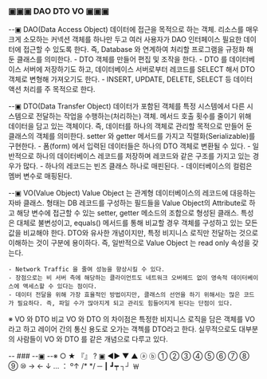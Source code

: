 ### ▣▣▣ DAO DTO VO ▣▣▣

--▣ DAO(Data Access Object)
    데이터에 접근을 목적으로 하는 객체.
    리소스를 매우 크게 소모하는 커넥션 객체를 하나만 두고
    여러 사용자가 DAO 인터페이스
    필요한 데이터에 접근할 수 있도록 한다.
    즉, Database 와 연계하여 처리할 프로그램을
    규정화 해 둔 클래스를 의미한다.
    - DTO 객체를 만들어 편집 및 조작을 한다.
    - DTO 를 데이터베이스 서버에 저장하기도 하고, 데이터베이스 서버로부터 레코드를 SELECT 해서 DTO 객체로 변형해 가져오기도 한다.
    - INSERT, UPDATE, DELETE, SELECT 등 데이터 액션 처리를 주 목적으로 한다.
    

--▣ DTO(Data Transfer Object)
    데이터가 포함된 객체를 특정 시스템에서 다른 시스템으로 전달하는 작업을 수행하는(처리하는) 객체.
    메서드 호출 횟수를 줄이기 위해 데이터을 담고 있는 객체이다. 
    즉, 데이터를 하나의 객체로 관리할 목적으로 만들어 둔 클래스의 객체를 의미한다.
    setter 와 getter 메서드를 가지고 직렬화(Serializable)를 구현한다.
    - 폼(form) 에서 입력된 데이터들은 하나의 DTO 객체로 변환될 수 있다.
    - 일반적으로 하나의 데이터베이스 레코드를 저장하며 레코드와 같은 구조를 가지고 있는 경우가 많다.
    - 하나의 레코드는 빈즈 클래스 하나로 매핀된다.
    - 데이터베이스의 컬럼은 멤버 변수로 매핑된다.

--▣ VO(Value Object)
    Value Object 는 관계형 데이터베이스의 레코드에 대응하는 자바 클래스.
    형태는 DB 레코드를 구성하는 필드들을 Value Object의 Attribute로 하고
    해당 변수에 접근할 수 있는 setter, getter 메소드의 조합으로 형성된 클래스.
    특성은 대체로 불변성이고, equals() 메서드를 통해 비교할 경우
    객체를 구성하고 있는 모든 값을 비교해야 한다.
    DTO와 유사한 개념이지만, 특정 비지니스 로직만 전달하는 것으로 이해하는 것이 구분에 용이하다.
    즉, 일반적으로 Value Object 는 read only 속성을 갖는다.

    - Network Traffic 을 줄여 성능을 향상시킬 수 있다.
    - 장점으로는 비 서버 측에 해당하는 클라이언트도 네트워크 오버헤드 없이 영속적 데이터베이스에 액세스할 수 있다는 점이다.
    - 데이터 전달을 위해 가장 효율적인 방법이지만, 클래스의 선언을 하기 위해서는 많은 코드가 필요하다. 즉, 파일 수가 많아지게 되고 관리도 힘들어지게 된다는 단점이 있다.
    
 ※ VO 와 DTO 비교
    VO 와 DTO 의 차이점은
    특정한 비지니스 로직을 담은 객체를 VO 라고 하고
    레이어 간의 통신 용도로 오가는 객첵를 DTO라고 한다.
    실무적으로도 대부분의 사람들이 VO 와 DTO 를 같은 개념으로 다루고 있다.
 

-- ### --▣ --※ ○ ★ 『』 ? ▣ ◀▶ ▼ ▲ ⓐ ⓑ ① ② ③ ④ ⑤ ⑥ ⑦ ⑧ ⑨ ⑩  →   ←  ↓  …  ： º↑ /* */  ─ ┃ ┛┯ ┐┘ ￦